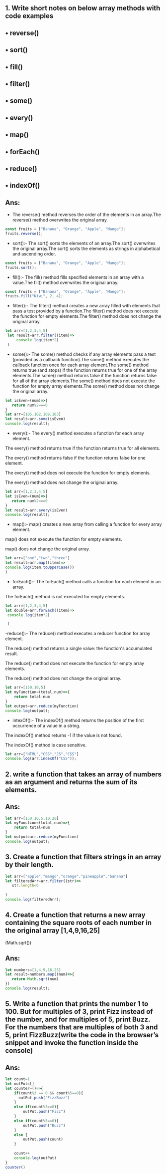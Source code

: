 ## 1. Write short notes on below array methods with code examples
##    • reverse()
##    • sort()
##    • fill()
##    • filter()
##    • some()
##    • every()
##    • map()
##    • forEach()
##    • reduce()
##    • indexOf()
## Ans: 
- The reverse() method reverses the order of the elements in an array.The reverse() method overwrites the original array.
```js
const fruits = ["Banana", "Orange", "Apple", "Mango"];
fruits.reverse();
```
- sort():-
The sort() sorts the elements of an array.The sort() overwrites the original array.The sort() sorts the elements as strings in alphabetical and ascending order.
```js
const fruits = ["Banana", "Orange", "Apple", "Mango"];
fruits.sort();
```
- fill():-
The fill() method fills specified elements in an array with a value.The fill() method overwrites the original array.
```js
const fruits = ["Banana", "Orange", "Apple", "Mango"];
fruits.fill("Kiwi", 2, 4);
```
- filter():-
The filter() method creates a new array filled with elements that pass a test provided by a function.The filter() method does not execute the function for empty elements.The filter() method does not change the original array.
```js
let arr=[1,2,3,4,5]
 let result=arr.filter((item)=>
     console.log(item*2)
 )
 ```
 - some():-
 The some() method checks if any array elements pass a test (provided as a callback function).The some() method executes the callback function once for each array element.The some() method returns true (and stops) if the function returns true for one of the array elements.The some() method returns false if the function returns false for all of the array elements.The some() method does not execute the function for empty array elements.The some() method does not change the original array.
 ```js
 let isEven=(num)=>{
    return num%2===0
}
let arr=[105,102,109,103]
let result=arr.some(isEven)
console.log(result);
```
- every():-
The every() method executes a function for each array element.

The every() method returns true if the function returns true for all elements.

The every() method returns false if the function returns false for one element.

The every() method does not execute the function for empty elements.

The every() method does not change the original array.
```js
let arr=[1,2,3,4,5]
let isEven=(num)=>{
   return num%2===0
}
let result=arr.every(isEven)
console.log(result);
```
- map():-
map() creates a new array from calling a function for every array element.

map() does not execute the function for empty elements.

map() does not change the original array.
```js
let arr=["one","two","three"]
let result=arr.map((item)=>
console.log(item.toUpperCase())
)
```
- forEach():-
The forEach() method calls a function for each element in an array.

The forEach() method is not executed for empty elements.
```js
let arr=[1,2,3,4,5]
let double=arr.forEach((item)=>
 console.log(item*2)

 )
 ```
 -reduce():-
 The reduce() method executes a reducer function for array element.

The reduce() method returns a single value: the function's accumulated result.

The reduce() method does not execute the function for empty array elements.

The reduce() method does not change the original array.
```js
let arr=[150,10,5]
let myFunction=(total,num)=>{
    return total-num
}
let output=arr.reduce(myFunction)
console.log(output);
```
- intexOf():-
The indexOf() method returns the position of the first occurrence of a value in a string.

The indexOf() method returns -1 if the value is not found.

The indexOf() method is case sensitive.
```js
let arr=["HTML","CSS","JS","CSS"]
console.log(arr.indexOf("CSS"));
```
## 2. write a function that takes an array of numbers as an argument and returns the sum of its elements.
## Ans:
```js
let arr=[150,10,5,10,20]
let myFunction=(total,num)=>{
    return total+num
}
let output=arr.reduce(myFunction)
console.log(output);
```
## 3. Create a function that filters strings in an array by their length.
```js
let arr=["apple","mango","orange","pineapple","banana"]
let filteredArr=arr.filter((str)=>
   str.length<6
    
)
console.log(filteredArr);
```
## 4. Create a function that returns a new array containing the square roots of each number in the original array [1,4,9,16,25]
(Math.sqrt())
## Ans:
```js
let numbers=[1,4,9,16,25]
let result=numbers.map((num)=>{
   return Math.sqrt(num)
})
console.log(result);
```


## 5. Write a function that prints the number 1 to 100. But for multiples of 3, print Fizz instead of the number, and for multiples of 5, print Buzz. For the numbers that are multiples of both 3 and 5, print FizzBuzz(write the code in the browser’s snippet and invoke the function inside the console)
## Ans: 
```js
let count=1
let outPut=[]
let counter=()=>{
    if(count%3 == 0 && count%5==0){
      outPut.push("FizzBuzz")  
    }
    else if(count%3==0){
        outPut.push("Fizz")
    }
    else if(count%5==0){
        outPut.push("Buzz")
    }
    else {
        outPut.push(count)
    }
    
    count++
    console.log(outPut)
}
counter()
```



